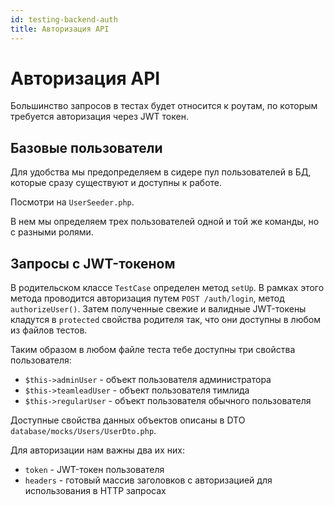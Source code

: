 ```yaml
---
id: testing-backend-auth
title: Авторизация API
---
```


# Авторизация API

Большинство запросов в тестах будет относится к роутам, по которым требуется авторизация через JWT токен.

## Базовые пользователи

Для удобства мы предопределяем в сидере пул пользователей в БД, которые сразу существуют и доступны к работе.

Посмотри на `UserSeeder.php`.

В нем мы определяем трех пользователей одной и той же команды, но с разными ролями.

## Запросы с JWT-токеном

В родительском классе `TestCase` определен метод `setUp`. В рамках этого метода проводится авторизация путем `POST /auth/login`, метод `authorizeUser()`. Затем полученные свежие и валидные JWT-токены кладутся в `protected` свойства родителя так, что они доступны в любом из файлов тестов.

Таким образом в любом файле теста тебе доступны три свойства пользователя:

- `$this->adminUser` - объект пользователя администратора
- `$this->teamleadUser` - объект пользователя тимлида
- `$this->regularUser` - объект пользователя обычного пользователя

Доступные свойства данных объектов описаны в DTO `database/mocks/Users/UserDto.php`.

Для авторизации нам важны два их них:

- `token` - JWT-токен пользователя
- `headers` - готовый массив заголовков с авторизацией для использования в HTTP запросах